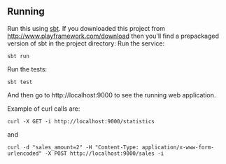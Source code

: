 ## Running

Run this using [sbt](http://www.scala-sbt.org/).  If you downloaded this project from http://www.playframework.com/download then you'll find a prepackaged version of sbt in the project directory:
Run the service:
```
sbt run
```

Run the tests:
```
sbt test
```

And then go to http://localhost:9000 to see the running web application.

Example of curl calls are:
```
curl -X GET -i http://localhost:9000/statistics
```
and
```
curl -d "sales_amount=2" -H "Content-Type: application/x-www-form-urlencoded" -X POST http://localhost:9000/sales -i
```
